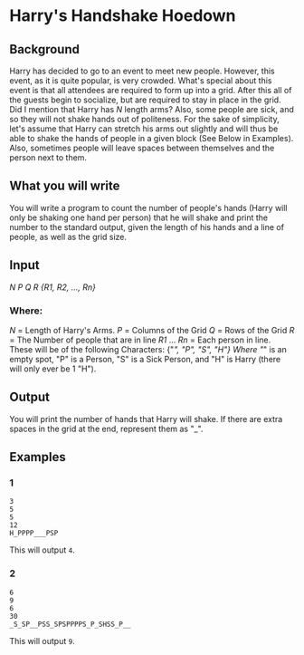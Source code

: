# Harry's Handshake Hoedown

## Background

Harry has decided to go to an event to meet new people. However, this event, as it is quite popular, is very crowded. What's special about this event is that all attendees are required to form up into a grid. After this all of the guests begin to socialize, but are required to stay in place in the grid. Did I mention that Harry has *N* length arms? Also, some people are sick, and so they will not shake hands out of politeness. For the sake of simplicity, let's assume that Harry can stretch his arms out slightly and will thus be able to shake the hands of people in a given block (See Below in Examples). Also, sometimes people will leave spaces between themselves and the person next to them. 

## What you will write

You will write a program to count the number of people's hands (Harry will only be shaking one hand per person) that he will shake and print the number to the standard output, given the length of his hands and a line of people, as well as the grid size.

## Input

*N*
*P*
*Q*
*R*
*{R1, R2, ..., Rn}*

### Where: 

*N* = Length of Harry's Arms.
*P* = Columns of the Grid
*Q* = Rows of the Grid
*R* = The Number of people that are in line
*R1* ... *Rn* = Each person in line. These will be of the following Characters: {"_", "P", "S", "H"}
  Where "_" is an empty spot, "P" is a Person, "S" is a Sick Person, and "H" is Harry (there will only ever be 1 "H").

## Output

You will print the number of hands that Harry will shake. If there are extra spaces in the grid at the end, represent them as "_".

## Examples

### 1
```
3
5
5
12
H_PPPP___PSP
```
This will output `4`.

### 2
```
6
9
6
30
_S_SP__PSS_SPSPPPPS_P_SHSS_P__
```
This will output `9`.
